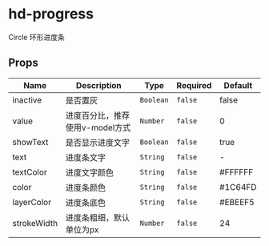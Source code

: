 
# hd-progress

Circle 环形进度条

## Props

<!-- @vuese:hd-progress:props:start -->
|Name|Description|Type|Required|Default|
|---|---|---|---|---|
|inactive|是否置灰|`Boolean`|`false`|false|
|value|进度百分比，推荐使用v-model方式|`Number`|`false`|0|
|showText|是否显示进度文字|`Boolean`|`false`|true|
|text|进度条文字|`String`|`false`|-|
|textColor|进度文字颜色|`String`|`false`|#FFFFFF|
|color|进度条颜色|`String`|`false`|#1C64FD|
|layerColor|进度条底色|`String`|`false`|#EBEEF5|
|strokeWidth|进度条粗细，默认单位为px|`Number`|`false`|24|

<!-- @vuese:hd-progress:props:end -->


